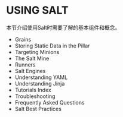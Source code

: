 # USING SALT

本节介绍使用Salt时需要了解的基本组件和概念。

- Grains
- Storing Static Data in the Pillar
- Targeting Minions
- The Salt Mine
- Runners
- Salt Engines
- Understanding YAML
- Understanding Jinja
- Tutorials Index
- Troubleshooting
- Frequently Asked Questions
- Salt Best Practices
